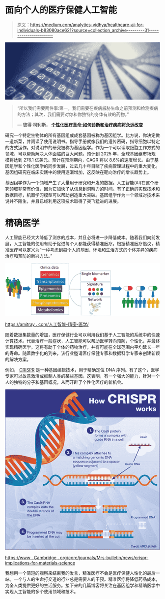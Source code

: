 # 面向个人的医疗保健人工智能

> 原文：<https://medium.com/analytics-vidhya/healthcare-ai-for-individuals-b83080ace621?source=collection_archive---------31----------------------->

![](img/f0ed51270929beafd044e909e6737b08.png)

> “所以我们需要两件事:第一，我们需要在疾病威胁生命之前预测和检测疾病的方法；其次，我们需要对你和你独特的身体有效的药物。”
> 
> ― **彼得·柯利斯，** [**个性化医疗革命:如何诊断和治疗疾病将永远改变**](https://www.goodreads.com/work/quotes/40096692)

研究一个特定生物体的所有基因组或成套基因被称为基因组学。比方说，你决定做一道新菜，并阅读了使用说明书。指导手册就像我们的遗传密码，指导细胞以特定的方式运作。对说明书的研究被称为基因组学。作为一个可以读取细胞工作方式的领域，可以帮助解决人体面临的巨大问题。预计到 2025 年，全球基因组市场规模将达到 276.1 亿美元。预计在预测期内，CAGR 将以 8.6%的速度增长。由于基因组学和个性化医学的同步发展，过去几十年目睹了疾病管理过程中的重大变化。基因组研究在临床实践中的使用逐渐增加，这反映在靶向治疗的增长趋势上。

基因组学作为一个领域产生了大量用于研究和开发的数据。人工智能(AI)在这个研究领域非常有价值，因为它加快了从信息到洞察力的时间。有了正确的实现技术和数据目标，机器学习模型可以帮助创造重大突破。基因组学作为一个领域对技术来说并不陌生，并且已经利用这项技术取得了突飞猛进的进展。

# 精确医学

人工智能已经大大降低了测序的成本，并且必将进一步降低成本。随着我们向前发展，人工智能的使用有助于促进每个人都能获得精准医疗。根据精准医疗倡议，精准医疗可以定义为“一种考虑到每个人的基因、环境和生活方式的个体差异的疾病治疗和预防的新兴方法。”

![](img/e4d169400cecfb4fa454d3cb688947d4.png)

[https://amitray . com/人工智能-精密-医学/](https://amitray.com/artificial-intelligence-precision-medicine/)

随着数据集数量的增加，医疗保健行业可以利用我们基于人工智能的系统中的快速计算技术。代替治疗一般症状，人工智能可以帮助医学转向预防，个性化，并最终实现精确医学。这将有助于个体的药物治疗，并有可能在全球范围内平均延长一年的寿命。随着数字化的到来，该行业邀请医疗保健专家和数据科学专家来创建新颖的解决方案。

例如， [CRISPR](https://singularityhub.com/2018/01/09/gene-therapy-had-a-breakthrough-2017-2018-may-be-even-better/#sm.0001xjg89izyzd6bx8f1d051qn0ai) 是一种基因编辑技术，用于精确定位 DNA 序列。有了这个，医学专家可以故意激活或抑制人类的某些基因。这表明，有一个强大的能力，针对一个人的独特的分子和基因概况，从而开辟了个性化医疗的新机会。

![](img/2d8c8af28ea3cf8830e9cec865dec8dd.png)

[https://www . Cambridge . org/core/journals/Mrs-bulletin/news/crispr-implications-for-materials-science](https://www.cambridge.org/core/journals/mrs-bulletin/news/crispr-implications-for-materials-science)

我想用一个简短的观察来结束我的发言，精准医疗不会是医疗保健人性化的最后一站。一个与人的生命打交道的行业总是需要人的干预。精准医疗将降低药品成本，为全人类提供更好的生活服务。接下来的几篇博客将关注在基因组学和精确医学中实现人工智能的多个使用领域和技术。